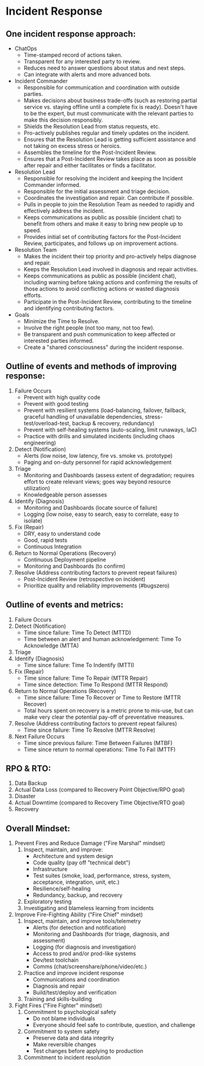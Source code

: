 # Incident Response

## One incident response approach:

- ChatOps
    - Time-stamped record of actions taken.
    - Transparent for any interested party to review.
    - Reduces need to answer questions about status and next steps.
    - Can integrate with alerts and more advanced bots.
- Incident Commander
    - Responsible for communication and coordination with outside parties.
    - Makes decisions about business trade-offs (such as restoring partial service vs. staying offline until a complete fix is ready). Doesn't have to be the expert, but must communicate with the relevant parties to make this decision responsibly.
    - Shields the Resolution Lead from status requests, etc.
    - Pro-actively publishes regular and timely updates on the incident.
    - Ensures that the Resolution Lead is getting sufficient assistance and not taking on excess stress or heroics.
    - Assembles the timeline for the Post-Incident Review.
    - Ensures that a Post-Incident Review takes place as soon as possible after repair and either facilitates or finds a facilitator.
- Resolution Lead
    - Responsible for resolving the incident and keeping the Incident Commander informed.
    - Responsible for the initial assessment and triage decision.
    - Coordinates the investigation and repair. Can contribute if possible.
    - Pulls in people to join the Resolution Team as needed to rapidly and effectively address the incident.
    - Keeps communications as public as possible (incident chat) to benefit from others and make it easy to bring new people up to speed.
    - Provides initial set of contributing factors for the Post-Incident Review, participates, and follows up on improvement actions.
- Resolution Team
    - Makes the incident their top priority and pro-actively helps diagnose and repair.
    - Keeps the Resolution Lead involved in diagnosis and repair activities.
    - Keeps communications as public as possible (incident chat), including warning before taking actions and confirming the results of those actions to avoid conflicting actions or wasted diagnosis efforts.
    - Participate in the Post-Incident Review, contributing to the timeline and identifying contributing factors.
- Goals
    - Minimize the Time to Resolve.
    - Involve the right people (not too many, not too few).
    - Be transparent and push communication to keep affected or interested parties informed.
    - Create a "shared consciousness" during the incident response.


## Outline of events and methods of improving response:

1. Failure Occurs
    - Prevent with high quality code
    - Prevent with good testing
    - Prevent with resilient systems (load-balancing, failover, failback, graceful handling of unavailable dependencies, stress-test/overload-test, backup & recovery, redundancy)
    - Prevent with self-healing systems (auto-scaling, limit runaways, IaC)
    - Practice with drills and simulated incidents (including chaos engineering)
2. Detect (Notification)
    - Alerts (low noise, low latency, fire vs. smoke vs. prototype)
    - Paging and on-duty personnel for rapid acknowledgement
3. Triage
    - Monitoring and Dashboards (assess extent of degradation; requires effort to create relevant views; goes way beyond resource utilization)
    - Knowledgeable person assesses
4. Identify (Diagnosis)
    - Monitoring and Dashboards (locate source of failure)
    - Logging (low noise, easy to search, easy to correlate, easy to isolate)
5. Fix (Repair)
    - DRY, easy to understand code
    - Good, rapid tests
    - Continuous Integration
6. Return to Normal Operations (Recovery)
    - Continuous Deployment pipeline
    - Monitoring and Dashboards (to confirm)
7. Resolve (Address contributing factors to prevent repeat failures)
    - Post-Incident Review (retrospective on incident)
    - Prioritize quality and reliability improvements (#bugszero)


## Outline of events and metrics:

1. Failure Occurs
2. Detect (Notification)
    - Time since failure: Time To Detect (MTTD)
    - Time between an alert and human acknowledgement: Time To Acknowledge (MTTA)
3. Triage
4. Identify (Diagnosis)
    - Time since failure: Time To Indentify (MTTI)
5. Fix (Repair)
    - Time since failure: Time To Repair (MTTR Repair)
    - Time since detection: Time To Respond (MTTR Respond)
6. Return to Normal Operations (Recovery)
    - Time since failure: Time To Recover or Time to Restore (MTTR Recover)
    - Total hours spent on recovery is a metric prone to mis-use, but can make very clear the potential pay-off of preventative measures.
7. Resolve (Address contributing factors to prevent repeat failures)
    - Time since failure: Time To Resolve (MTTR Resolve)
8. Next Failure Occurs
    - Time since previous failure: Time Between Failures (MTBF)
    - Time since return to normal operations: Time To Fail (MTTF)


## RPO & RTO:

1. Data Backup
2. Actual Data Loss (compared to Recovery Point Objective/RPO goal)
3. Disaster
4. Actual Downtime (compared to Recovery Time Objective/RTO goal)
5. Recovery


## Overall Mindset:

1. Prevent Fires and Reduce Damage ("Fire Marshal" mindset)
    1. Inspect, maintain, and improve:
        - Architecture and system design
        - Code quality (pay off "technical debt")
        - Infrastructure
        - Test suites (smoke, load, performance, stress, system, acceptance, integration, unit, etc.)
        - Resilience/self-healing
        - Redundancy, backup, and recovery
    2. Exploratory testing
    3. Investigating and blameless learning from incidents
2. Improve Fire-Fighting Ability ("Fire Chief" mindset)
    1. Inspect, maintain, and improve tools/telemetry
        - Alerts (for detection and notification)
        - Monitoring and Dashboards (for triage, diagnosis, and assessment)
        - Logging (for diagnosis and investigation)
        - Access to prod and/or prod-like systems
        - Dev/test toolchain
        - Comms (chat/screenshare/phone/video/etc.)
    2. Practice and improve incident response
        - Communications and coordination
        - Diagnosis and repair
        - Build/test/deploy and verification
    3. Training and skills-building
3. Fight Fires ("Fire Fighter" mindset)
    1. Commitment to psychological safety
        - Do not blame individuals
        - Everyone should feel safe to contribute, question, and challenge
    2. Commitment to system safety
        - Preserve data and data integrity
        - Make reversible changes
        - Test changes before applying to production
    3. Commitment to incident resolution
